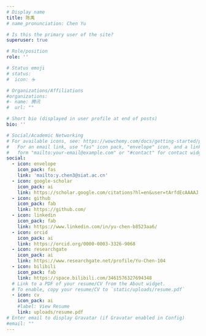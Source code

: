 ```yaml
---
# Display name
title: 陈禹
# name_pronunciation: Chen Yu

# Is this the primary user of the site?
superuser: true

# Role/position
role: ''

# Status emoji
# status:
#  icon: ☕️

# Organizations/Affiliations
#organizations:
#- name: 腾讯
#  url: ""

# Short bio (displayed in user profile at end of posts)
bio: ''

# Social/Academic Networking
# For available icons, see: https://wowchemy.com/docs/getting-started/page-builder/#icons
#   For an email link, use "fas" icon pack, "envelope" icon, and a link in the
#   form "mailto:your-email@example.com" or "#contact" for contact widget.
social:
  - icon: envelope
    icon_pack: fas
    link: 'mailto:y.chen3@siat.ac.cn'
  - icon: google-scholar
    icon_pack: ai
    link: https://scholar.google.com/citations?hl=en&user=tArfdEcAAAAJ
  - icon: github
    icon_pack: fab
    link: https://github.com/
  - icon: linkedin
    icon_pack: fab
    link: https://www.linkedin.com/in/yu-chen-b8523aa6/
  - icon: orcid
    icon_pack: ai
    link: https://orcid.org/0000-0003-3326-9068
  - icon: researchgate
    icon_pack: ai
    link: https://www.researchgate.net/profile/Yu-Chen-104
  - icon: bilibili
    icon_pack: fab
    link: https://space.bilibili.com/3461576327694348
  # Link to a PDF of your resume/CV from the About widget.
  # To enable, copy your resume/CV to `static/uploads/resume.pdf`
  - icon: cv
    icon_pack: ai
    #label: View Resume
    link: uploads/resume.pdf
# Enter email to display Gravatar (if Gravatar enabled in Config)
#email: ""
---
```

